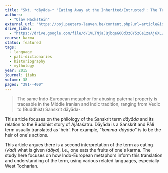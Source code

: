 ```yaml
---
title: "Skt. *dāyāda-* 'Eating Away at the Inherited/Entrusted': The Transformation of Inherited Indo-European Phraseology in the Buddhist Legend of Ajātaśatru"
authors:
  - "Olav Hackstein"
external_url: "https://poj.peeters-leuven.be/content.php?url=article&id=3134549&journal_code=JIABS"
drive_links:
  - "https://drive.google.com/file/d/1VLTNjaJQjbqeGOOd3z0Y5zCe1zaAj6XL/view?usp=sharing"
course: karma
status: featured
tags:
  - language
  - pali-dictionaries
  - historiography
  - mythology 
year: 2015
journal: jiabs
volume: 38
pages: "391--400"
---
```


>The same Indo-European metaphor for
abusing paternal property is traceable in the Middle Iranian and Indic
tradition, ranging from Vedic to (Buddhist) Sanskrit dāyāda-.

This article focuses on the philology of the Sanskrit term *dāyāda* and its relation to the Buddhist story of Ajātaśatru. Dāyāda is a Sanskrit and Pāli term usually translated as 'heir'. For example, "*kamma-dāyādo*" is to be the heir of one's actions.

This article argues there is a second interpretation of the term as eating (*√ad*) what is given (*dāya*), i.e., one eats the fruits of one's karma. The study here focuses on how Indo-European metaphors inform this translation and understanding of the term, using various related languages, especially West Tocharian. 
